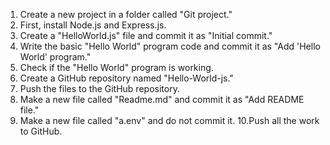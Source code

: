 1. Create a new project in a folder called "Git project."
2. First, install Node.js and Express.js.
3. Create a "HelloWorld.js" file and commit it as "Initial commit."
4. Write the basic "Hello World" program code and commit it as "Add 'Hello World' program."
5. Check if the "Hello World" program is working.
6. Create a GitHub repository named "Hello-World-js."
7. Push the files to the GitHub repository.
8. Make a new file called "Readme.md" and commit it as "Add README file."
9. Make a new file called "a.env" and do not commit it.
10.Push all the work to GitHub.